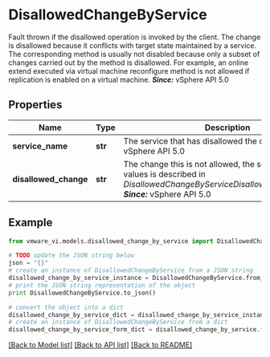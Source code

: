 # DisallowedChangeByService

Fault thrown if the disallowed operation is invoked by the client.  The change is disallowed because it conflicts with target state maintained by a service. The corresponding method is usually not disabled because only a subset of changes carried out by the method is disallowed. For example, an online extend executed via virtual machine reconfigure method is not allowed if replication is enabled on a virtual machine.  ***Since:*** vSphere API 5.0 

## Properties
Name | Type | Description | Notes
------------ | ------------- | ------------- | -------------
**service_name** | **str** | The service that has disallowed the change.  ***Since:*** vSphere API 5.0  | 
**disallowed_change** | **str** | The change this is not allowed, the set of possible values is described in *DisallowedChangeByServiceDisallowedChange_enum*.  ***Since:*** vSphere API 5.0  | [optional] 

## Example

```python
from vmware_vi.models.disallowed_change_by_service import DisallowedChangeByService

# TODO update the JSON string below
json = "{}"
# create an instance of DisallowedChangeByService from a JSON string
disallowed_change_by_service_instance = DisallowedChangeByService.from_json(json)
# print the JSON string representation of the object
print DisallowedChangeByService.to_json()

# convert the object into a dict
disallowed_change_by_service_dict = disallowed_change_by_service_instance.to_dict()
# create an instance of DisallowedChangeByService from a dict
disallowed_change_by_service_form_dict = disallowed_change_by_service.from_dict(disallowed_change_by_service_dict)
```
[[Back to Model list]](../README.md#documentation-for-models) [[Back to API list]](../README.md#documentation-for-api-endpoints) [[Back to README]](../README.md)


